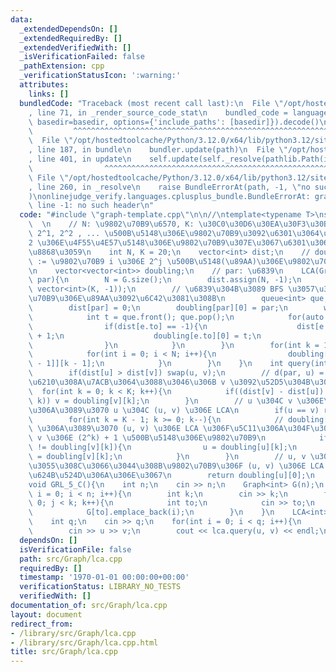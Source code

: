 ```yaml
---
data:
  _extendedDependsOn: []
  _extendedRequiredBy: []
  _extendedVerifiedWith: []
  _isVerificationFailed: false
  _pathExtension: cpp
  _verificationStatusIcon: ':warning:'
  attributes:
    links: []
  bundledCode: "Traceback (most recent call last):\n  File \"/opt/hostedtoolcache/Python/3.12.0/x64/lib/python3.12/site-packages/onlinejudge_verify/documentation/build.py\"\
    , line 71, in _render_source_code_stat\n    bundled_code = language.bundle(stat.path,\
    \ basedir=basedir, options={'include_paths': [basedir]}).decode()\n          \
    \         ^^^^^^^^^^^^^^^^^^^^^^^^^^^^^^^^^^^^^^^^^^^^^^^^^^^^^^^^^^^^^^^^^^^^^^^^^^^^^^^^^\n\
    \  File \"/opt/hostedtoolcache/Python/3.12.0/x64/lib/python3.12/site-packages/onlinejudge_verify/languages/cplusplus.py\"\
    , line 187, in bundle\n    bundler.update(path)\n  File \"/opt/hostedtoolcache/Python/3.12.0/x64/lib/python3.12/site-packages/onlinejudge_verify/languages/cplusplus_bundle.py\"\
    , line 401, in update\n    self.update(self._resolve(pathlib.Path(included), included_from=path))\n\
    \                ^^^^^^^^^^^^^^^^^^^^^^^^^^^^^^^^^^^^^^^^^^^^^^^^^^^^^^^^^\n \
    \ File \"/opt/hostedtoolcache/Python/3.12.0/x64/lib/python3.12/site-packages/onlinejudge_verify/languages/cplusplus_bundle.py\"\
    , line 260, in _resolve\n    raise BundleErrorAt(path, -1, \"no such header\"\
    )\nonlinejudge_verify.languages.cplusplus_bundle.BundleErrorAt: graph-template.cpp:\
    \ line -1: no such header\n"
  code: "#include \"graph-template.cpp\"\n\n//\ntemplate<typename T>\nstruct LCA{\
    \  \n    // N: \u9802\u70B9\u6570, K: \u30C0\u30D6\u30EA\u30F3\u30B0\u3067 2^0,\
    \ 2^1, 2^2 , ... \u500B\u5148\u306E\u9802\u70B9\u3092\u6301\u3064\u304C\u3001\
    2 \u306E\u4F55\u4E57\u5148\u306E\u9802\u70B9\u307E\u3067\u6301\u3064\u304B\u3092\
    \u8868\u3059\n    int N, K = 20;\n    vector<int> dist;\n    // doubling[i][j]\
    \ := \u9802\u70B9 i \u306E 2^j \u500B\u5148(\u89AA)\u306E\u9802\u70B9\u756A\u53F7\
    \n    vector<vector<int>> doubling;\n    // par: \u6839\n    LCA(Graph<T> G, int\
    \ par){\n        N = G.size();\n        dist.assign(N, -1);\n        doubling.assign(N,\
    \ vector<int>(K, -1));\n        // \u6839\u304B\u3089 BFS \u3057\u3066\u5404\u9802\
    \u70B9\u306E\u89AA\u3092\u6C42\u3081\u308B\n        queue<int> que;\n        que.push(par);\n\
    \        dist[par] = 0;\n        doubling[par][0] = par;\n        while(!que.empty()){\n\
    \            int t = que.front(); que.pop();\n            for(auto e : G[t]){\n\
    \                if(dist[e.to] == -1){\n                    dist[e.to] = dist[t]\
    \ + 1;\n                    doubling[e.to][0] = t;\n                    que.push(e.to);\n\
    \                }\n            }\n        }\n        for(int k = 1; k < K; k++){\n\
    \            for(int i = 0; i < N; i++){\n                doubling[i][k] = doubling[doubling[i][k\
    \ - 1]][k - 1];\n            }\n        }\n    }\n    int query(int u, int v){\n\
    \        if(dist[u] > dist[v]) swap(u, v);\n        // d(par, u) = d(par, v) \u304C\
    \u6210\u308A\u7ACB\u3064\u3088\u3046\u306B v \u3092\u52D5\u304B\u3059\n      \
    \  for(int k = 0; k < K; k++){\n            if((dist[v] - dist[u]) & ((1LL) <<\
    \ k)) v = doubling[v][k];\n        }\n        // u \u304C v \u306E\u7956\u5148\
    \u306A\u3089\u3070 u \u304C (u, v) \u306E LCA\n        if(u == v) return u;\n\
    \        for(int k = K - 1; k >= 0; k--){\n            // doubling[u][k] != doubling[v][k]\
    \ \u306A\u3089\u3070 (u, v) \u306E LCA \u306F\u5C11\u306A\u304F\u3068\u3082 u,\
    \ v \u306E (2^k) + 1 \u500B\u5148\u306E\u9802\u70B9\n            if(doubling[u][k]\
    \ != doubling[v][k]){\n                u = doubling[u][k];\n                v\
    \ = doubling[v][k];\n            }\n        }\n        // u, v \u306B\u683C\u7D0D\
    \u3055\u308C\u3066\u3044\u308B\u9802\u70B9\u306F (u, v) \u306E LCA \u306E 1 \u3064\
    \u624B\u524D\u306A\u306E\u3067\n        return doubling[u][0];\n    }\n};\n\n\
    void GRL_5_C(){\n    int n;\n    cin >> n;\n    Graph<int> G(n);\n    for(int\
    \ i = 0; i < n; i++){\n        int k;\n        cin >> k;\n        for(int j =\
    \ 0; j < k; k++){\n            int to;\n            cin >> to;\n            G[i].emplace_back(to);\n\
    \            G[to].emplace_back(i);\n        }\n    }\n    LCA<int> lca(G, 0);\n\
    \    int q;\n    cin >> q;\n    for(int i = 0; i < q; i++){\n        int u, v;\n\
    \        cin >> u >> v;\n        cout << lca.query(u, v) << endl;\n    }\n}"
  dependsOn: []
  isVerificationFile: false
  path: src/Graph/lca.cpp
  requiredBy: []
  timestamp: '1970-01-01 00:00:00+00:00'
  verificationStatus: LIBRARY_NO_TESTS
  verifiedWith: []
documentation_of: src/Graph/lca.cpp
layout: document
redirect_from:
- /library/src/Graph/lca.cpp
- /library/src/Graph/lca.cpp.html
title: src/Graph/lca.cpp
---
```


